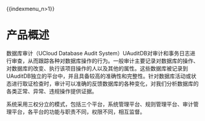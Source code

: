 {{indexmenu_n>1}}

# 产品概述

数据库审计（UCloud Database Audit
System）UAuditDB对审计和事务日志进行审查，从而跟踪各种对数据库操作的行为。一般审计主要记录对数据库的操作、对数据库的改变、执行该项目操作的人以及其他的属性。这些数据库被记录到UAuditDB独立的平台中，并且具备较高的准确性和完整性。针对数据库活动或状态进行取证检查时，审计可以准确的反馈数据库的各种变化，对我们分析数据库的各类正常、异常、违规操作提供证据。

系统采用三权分立的模式，包括三个平台，系统管理平台、规则管理平台、审计管理平台，各平台的功能与职责不同，权限不同，相互监督。
